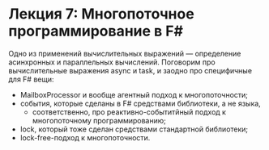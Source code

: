 # Лекция 7: Многопоточное программирование в F\#

Одно из применений вычислительных выражений — определение асинхронных и параллельных вычислений. Поговорим про вычислительные выражения async и task, и заодно про специфичные для F\# вещи:

- MailboxProcessor и вообще агентный подход к многопоточности;
- события, которые сделаны в F\# средствами библиотеки, а не языка,
  - соответственно, про реактивно-событитйный подход к многопоточному программированию;
- lock, который тоже сделан средствами стандартной библиотеки;
- lock-free-подход к многопоточности.